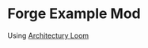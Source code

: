 # Forge Example Mod

Using [Architectury Loom](https://github.com/architectury/forgified-fabric-loom)